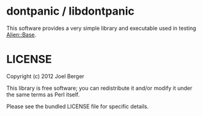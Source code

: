 # dontpanic / libdontpanic

This software provides a very simple library and executable used in testing
[Alien::Base](https://metacpan.org/pod/Alien::Base).

# LICENSE

Copyright (c) 2012 Joel Berger

This library is free software; you can redistribute it and/or modify it under the same terms as Perl itself.

Please see the bundled LICENSE file for specific details.
